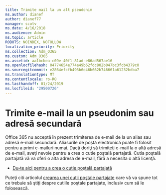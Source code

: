 ```yaml
---
title: Trimite mail la un alt pseudonim
ms.author: dianef
author: dianef77
manager: scotv
ms.date: 4/16/2018
ms.audience: Admin
ms.topic: article
ROBOTS: NOINDEX, NOFOLLOW
localization_priority: Priority
ms.collection: Adm_O365
ms.custom: Adm_O365
ms.assetid: aa1bcbea-c09e-40f1-81ad-e86ad567ae16
ms.openlocfilehash: 04774654e774a49b62fdc802b047bc3fcb4379c0
ms.sourcegitcommit: e2864efcfb493b6e46b662b746661a61232bdba7
ms.translationtype: MT
ms.contentlocale: ro-RO
ms.lasthandoff: 01/24/2019
ms.locfileid: "29500726"
---
```

# <a name="send-email-from-an-alias-or-secondary-address"></a>Trimite e-mail la un pseudonim sau adresă secundară

Office 365 nu acceptă în prezent trimiterea de e-mail de la un alias sau adresă e-mail secundară. Aliasurile de poştă electronică poate fi folosit pentru a primi e-mailuri numai. Dacă doriţi să trimiteţi e-mail la o altă adresă de e-mail, aveţi nevoie pentru a crea o cutie poştală partajată. Cutia poştală partajată vă va oferi o alta adresa de e-mail, fără a necesita o altă licenţă. 
  
- [Du-te aici pentru a crea o cutie poştală partajată](https://portal.office.com/AdminPortal/Home#/AssistedGuide/addemailoptions)
    
Puteţi citi articolul [crearea unei cutii poştale partajate](https://support.office.com/article/871a246d-3acd-4bba-948e-5de8be0544c9) care vă va spune tot ce trebuie să ştiţi despre cutiile poştale partajate, inclusiv cum să le folosească. 
  

